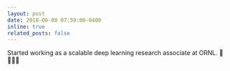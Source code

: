 ```yaml
---
layout: post
date: 2018-06-08 07:59:00-0400
inline: true
related_posts: false
---
```


Started working as a scalable deep learning research associate at ORNL. :tada:👨🏽‍🔬
